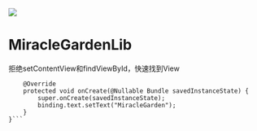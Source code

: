 [![](https://jitpack.io/v/yingliangwei/MiracleGardenLib.svg)](https://jitpack.io/#yingliangwei/MiracleGardenLib)

# MiracleGardenLib
拒绝setContentView和findViewById，快速找到View

```public class MainActivity extends MiracleGardenActivity<ActivityMainBinding> {
    @Override
    protected void onCreate(@Nullable Bundle savedInstanceState) {
        super.onCreate(savedInstanceState);
        binding.text.setText("MiracleGarden");
    }
}```
